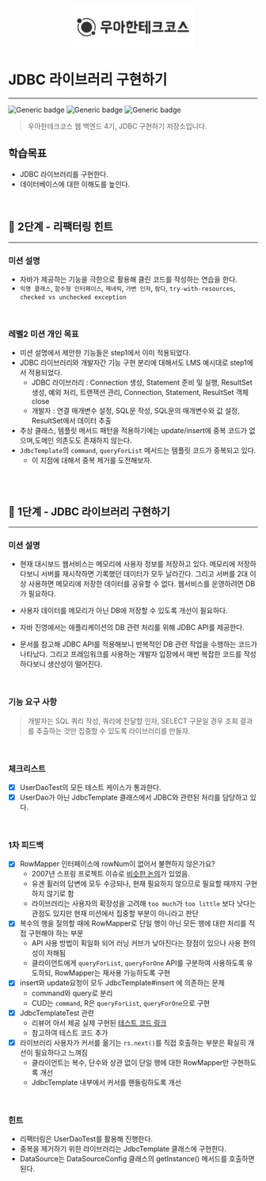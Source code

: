 <p align="center">
    <img src="./woowacourse.png" alt="우아한테크코스" width="250px">
</p>

# JDBC 라이브러리 구현하기

---

![Generic badge](https://img.shields.io/badge/Level4-JDBC-green.svg)
![Generic badge](https://img.shields.io/badge/test-10_passed-blue.svg)
![Generic badge](https://img.shields.io/badge/version-2.0.0-brightgreen.svg)

> 우아한테크코스 웹 백엔드 4기, JDBC 구현하기 저장소입니다.

## 학습목표

- JDBC 라이브러리를 구현한다.
- 데이터베이스에 대한 이해도를 높인다.

<br>

## 🚀 2단계 - 리팩터링 힌트

---

### 미션 설명

- 자바가 제공하는 기능을 극한으로 활용해 클린 코드를 작성하는 연습을 한다.
- `익명 클래스`, `함수형 인터페이스`, `제네릭`, `가변 인자`, `람다`, `try-with-resources`, `checked vs unchecked exception`

<br>

### 레벨2 미션 개인 목표

- 미션 설명에서 제안한 기능들은 step1에서 이미 적용되었다.
- JDBC 라이브러리와 개발자간 기능 구현 분리에 대해서도 LMS 예시대로 step1에서 적용되었다.
    - JDBC 라이브러리 : Connection 생성, Statement 준비 및 실행, ResultSet 생성, 예외 처리, 트랜잭션 관리, Connection, Statement, ResultSet 객체
      close
    - 개발자 : 연결 매개변수 설정, SQL문 작성, SQL문의 매개변수와 값 설정, ResultSet에서 데이터 추출
- 추상 클래스, 템플릿 메서드 패턴을 적용하기에는 update/insert에 중복 코드가 없으며,도메인 의존도도 존재하지 않는다.
- `JdbcTemplate`의 `command`, `queryForList` 메서드는 템플릿 코드가 중복되고 있다.
    - 이 지점에 대해서 중복 제거를 도전해보자.

<br><br>

## 🚀 1단계 - JDBC 라이브러리 구현하기

---

### 미션 설명

- 현재 대시보드 웹서비스는 메모리에 사용자 정보를 저장하고 있다.
  메모리에 저장하다보니 서버를 재시작하면 기록했던 데이터가 모두 날라간다.
  그리고 서버를 2대 이상 사용하면 메모리에 저장한 데이터를 공유할 수 없다.
  웹서비스를 운영하려면 DB가 필요하다.

- 사용자 데이터를 메모리가 아닌 DB에 저장할 수 있도록 개선이 필요하다.

- 자바 진영에서는 애플리케이션의 DB 관련 처리를 위해 JDBC API를 제공한다.

- 문서를 참고해 JDBC API를 적용해보니 반복적인 DB 관련 작업을 수행하는 코드가 나타났다.
  그리고 프레임워크를 사용하는 개발자 입장에서 매번 복잡한 코드를 작성하다보니 생산성이 떨어진다.

<br>

### 기능 요구 사항

> 개발자는 SQL 쿼리 작성, 쿼리에 전달할 인자, SELECT 구문일 경우 조회 결과를 추출하는 것만 집중할 수 있도록 라이브러리를 만들자.

<br>

### 체크리스트

- [x] UserDaoTest의 모든 테스트 케이스가 통과한다.
- [x] UserDao가 아닌 JdbcTemplate 클래스에서 JDBC와 관련된 처리를 담당하고 있다.

<br>

### 1차 피드백

- [x] RowMapper 인터페이스에 rowNum이 없어서 불편하지 않은가요?
    - 2007년 스프링 프로젝트
      이슈로 [비슷한 논의](https://github.com/spring-projects/spring-framework/issues/7796#issuecomment-453314824)가 있었음.
    - 유겐 휠러의 답변에 모두 수긍되나, 현재 필요하지 않으므로 필요할 때까지 구현하지 않기로 함
    - 라이브러리는 사용자의 확장성을 고려해 `too much`가 `too little` 보다 낫다는 관점도 있지만 현재 미션에서 집중할 부분이 아니라고 판단
- [x] 복수의 행을 질의할 때에 RowMapper로 단일 행이 아닌 모든 행에 대한 처리를 직접 구현해야 하는 부분
    - API 사용 방법이 획일화 되어 러닝 커브가 낮아진다는 장점이 있으나 사용 편의성이 저해됨
    - 클라이언트에게 `queryForList`, `queryForOne` API를 구분하여 사용하도록 유도하되, RowMapper는 재사용 가능하도록 구현
- [x] insert와 update요청이 모두 JdbcTemplate#insert 에 의존하는 문제
    - command와 query로 분리
    - CUD는 `command`, R은 `queryForList`, `queryForOne`으로 구현
- [x] JdbcTemplateTest 관련
    - 리뷰어 아서 제공 실제
      구현된 [테스트 코드 링크](https://github.com/spring-projects/spring-framework/blob/main/spring-jdbc/src/test/java/org/springframework/jdbc/core/JdbcTemplateTests.java)
    - 참고하여 테스트 코드 추가
- [x] 라이브러리 사용자가 커서를 옮기는 `rs.next()`를 직접 호출하는 부분은 확실히 개선이 필요하다고 느껴짐
    - 클라이언트는 복수, 단수와 상관 없이 단일 행에 대한 RowMapper만 구현하도록 개선
    - JdbcTemplate 내부에서 커서를 핸들링하도록 개선

<br>

### 힌트

- 리팩터링은 UserDaoTest를 활용해 진행한다.
- 중복을 제거하기 위한 라이브러리는 JdbcTemplate 클래스에 구현한다.
- DataSource는 DataSourceConfig 클래스의 getInstance() 메서드를 호출하면 된다.

<br><br>
